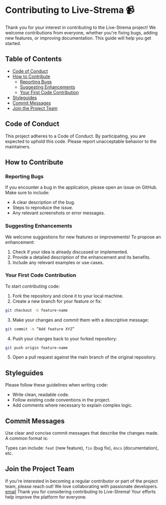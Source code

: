 # Contributing to Live-Strema 📹

Thank you for your interest in contributing to the Live-Strema project! We welcome contributions from everyone, whether you're fixing bugs, adding new features, or improving documentation. This guide will help you get started.

## Table of Contents

- [Code of Conduct](#code-of-conduct)
- [How to Contribute](#how-to-contribute)
  - [Reporting Bugs](#reporting-bugs)
  - [Suggesting Enhancements](#suggesting-enhancements)
  - [Your First Code Contribution](#your-first-code-contribution)
- [Styleguides](#styleguides)
- [Commit Messages](#commit-messages)
- [Join the Project Team](#join-the-project-team)

## Code of Conduct

This project adheres to a Code of Conduct. By participating, you are expected to uphold this code. Please report unacceptable behavior to the maintainers.

## How to Contribute

### Reporting Bugs

If you encounter a bug in the application, please open an issue on GitHub. Make sure to include:
- A clear description of the bug.
- Steps to reproduce the issue.
- Any relevant screenshots or error messages.

### Suggesting Enhancements

We welcome suggestions for new features or improvements! To propose an enhancement:
1. Check if your idea is already discussed or implemented.
2. Provide a detailed description of the enhancement and its benefits.
3. Include any relevant examples or use cases.

### Your First Code Contribution

To start contributing code:
1. Fork the repository and clone it to your local machine.
2. Create a new branch for your feature or fix:
``` bash
git checkout -b feature-name
```
3. Make your changes and commit them with a descriptive message:
``` bash
git commit -m “Add feature XYZ”
```
4. Push your changes back to your forked repository:
``` bash
git push origin feature-name
```
5. Open a pull request against the main branch of the original repository.

## Styleguides

Please follow these guidelines when writing code:
- Write clean, readable code.
- Follow existing code conventions in the project.
- Add comments where necessary to explain complex logic.

## Commit Messages

Use clear and concise commit messages that describe the changes made. A common format is:

Types can include: `feat` (new feature), `fix` (bug fix), `docs` (documentation), etc.

## Join the Project Team

If you're interested in becoming a regular contributor or part of the project team, please reach out! We love collaborating with passionate developers.
[email](isbbydior@gmail.com)
Thank you for considering contributing to Live-Strema! Your efforts help improve the platform for everyone.





